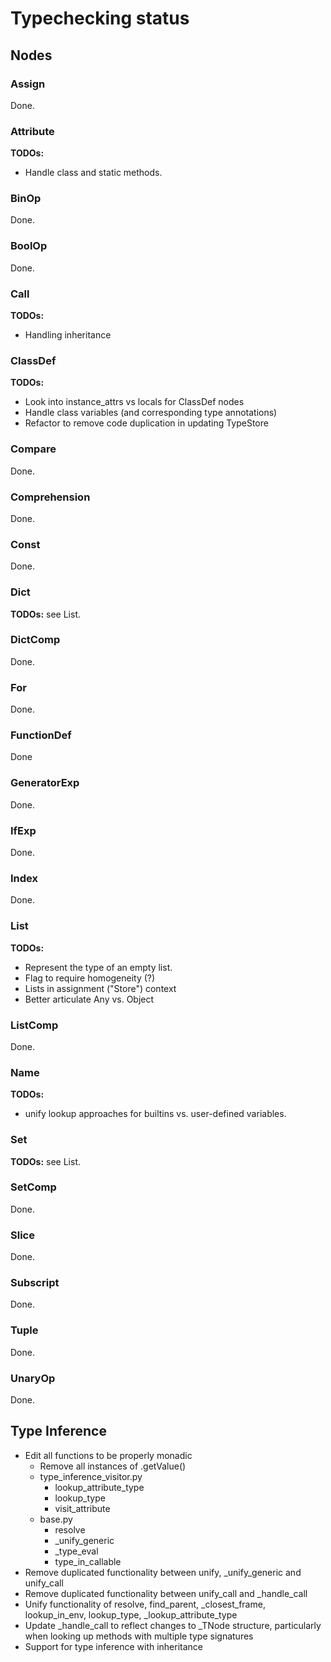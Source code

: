 # Typechecking status


## Nodes

### Assign

Done.

### Attribute

**TODOs:**
- Handle class and static methods.

### BinOp

Done.

### BoolOp

Done.

### Call

**TODOs:**
* Handling inheritance

### ClassDef

**TODOs:**
- Look into instance_attrs vs locals for ClassDef nodes
- Handle class variables (and corresponding type annotations)
- Refactor to remove code duplication in updating TypeStore

### Compare

Done.

### Comprehension

Done.

### Const
Done.

### Dict

**TODOs:** see List.

### DictComp

Done.

### For

Done.

### FunctionDef

Done

### GeneratorExp

Done.

### IfExp

Done.

### Index

Done.

### List

**TODOs:**
- Represent the type of an empty list.
- Flag to require homogeneity (?)
- Lists in assignment ("Store") context
- Better articulate Any vs. Object

### ListComp

Done.

### Name

**TODOs:**
- unify lookup approaches for builtins vs. user-defined variables.

### Set

**TODOs:** see List.

### SetComp

Done.

### Slice

Done.

### Subscript

Done.

### Tuple

Done.

### UnaryOp

Done.


## Type Inference

- Edit all functions to be properly monadic
  - Remove all instances of .getValue()
  - type_inference_visitor.py
    - lookup_attribute_type
    - lookup_type
    - visit_attribute
  - base.py
    - resolve
    - _unify_generic
    - _type_eval
    - type_in_callable
- Remove duplicated functionality between unify, _unify_generic and unify_call
- Remove duplicated functionality between unify_call and _handle_call
- Unify functionality of resolve, find_parent, _closest_frame, lookup_in_env, lookup_type, _lookup_attribute_type
- Update _handle_call to reflect changes to _TNode structure, particularly when looking up methods with multiple type signatures
- Support for type inference with inheritance 
